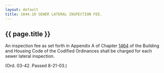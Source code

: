 ```yaml
---
layout: default 
title: 1044.10 SEWER LATERAL INSPECTION FEE.
---
```


{{ page.title }}
----------------

An inspection fee as set forth in Appendix A of Chapter
[1464](58d37b9c.html) of the Building and Housing Code of the Codified
Ordinances shall be charged for each sewer lateral inspection.

(Ord. 03-42. Passed 8-21-03.)
